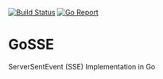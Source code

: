 [![Build Status](https://github.com/mlavergn/gosse/workflows/CI/badge.svg?branch=master)](https://github.com/mlavergn/paw-xhr-codegen/actions)
[![Go Report](https://goreportcard.com/badge/github.com/mlavergn/gosse)](https://goreportcard.com/report/github.com/mlavergn/gosse)

# GoSSE

ServerSentEvent (SSE) Implementation in Go

